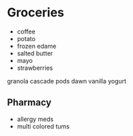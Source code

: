 # Groceries

- coffee
- potato
- frozen edame
- salted butter
- mayo
- strawberries

granola
cascade pods
dawn
vanilla yogurt


## Pharmacy

- allergy meds
- multi colored tums

